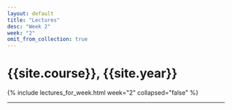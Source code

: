 ```yaml
---
layout: default
title: "Lectures"
desc: "Week 2"
week: "2"
omit_from_collection: true
---
```


# {{site.course}}, {{site.year}}

{% include lectures_for_week.html week="2" collapsed="false" %}
<div class='calendar' data-start-week="{{page.week}}" data-num-weeks="2" ></div>

----


